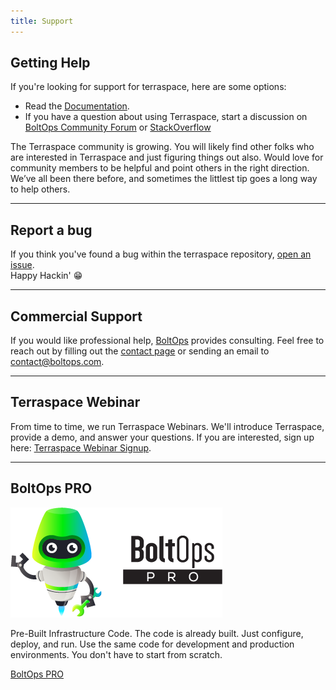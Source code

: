 ```yaml
---
title: Support
---
```


## Getting Help

If you're looking for support for terraspace, here are some options:

* Read the [Documentation](https://terraspace.cloud).
* If you have a question about using Terraspace, start a discussion on [BoltOps Community Forum](https://community.boltops.com/) or [StackOverflow](https://stackoverflow.com/questions/tagged/terraspace)

The Terraspace community is growing. You will likely find other folks who are interested in Terraspace and just figuring things out also. Would love for community members to be helpful and point others in the right direction. We’ve all been there before, and sometimes the littlest tip goes a long way to help others.

___

## Report a bug

If you think you've found a bug within the terraspace repository, [open an issue](https://github.com/boltops-tools/terraspace/issues/new/choose).
<br>
Happy Hackin' 😁

___

## Commercial Support

If you would like professional help, [BoltOps](https://www.boltops.com/) provides consulting. Feel free to reach out by filling out the [contact page](https://www.boltops.com/contact) or sending an email to contact@boltops.com.

___

## Terraspace Webinar

From time to time, we run Terraspace Webinars. We'll introduce Terraspace, provide a demo, and answer your questions. If you are interested, sign up here: [Terraspace Webinar Signup](https://bit.ly/301sZIQ).

___

## BoltOps PRO

![alt text](/img/boltops-pro.png "Boltops Pro")

Pre-Built Infrastructure Code. The code is already built. Just configure, deploy, and run. Use the same code for development and production environments. You don't have to start from scratch.

<a href="https://boltops.com/pro" class="btn btn-primary btn-md">BoltOps PRO</a>
